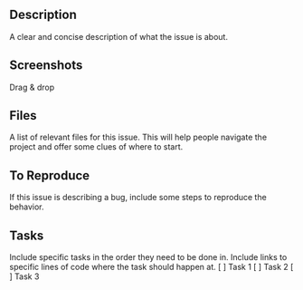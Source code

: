 ## Description
A clear and concise description of what the issue is about.
## Screenshots
Drag & drop
## Files
A list of relevant files for this issue. This will help people navigate the project and offer some clues of where to start.
## To Reproduce
If this issue is describing a bug, include some steps to reproduce the behavior.
## Tasks
Include specific tasks in the order they need to be done in. Include links to specific lines of code where the task should happen at.
[ ] Task 1
[ ] Task 2
[ ] Task 3
